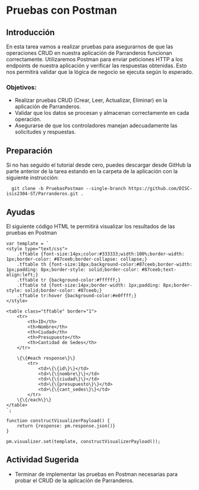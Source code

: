 # Pruebas con Postman

## Introducción
En esta tarea vamos a realizar pruebas para asegurarnos de que las operaciones CRUD en nuestra aplicación de Parranderos funcionan correctamente. Utilizaremos Postman para enviar peticiones HTTP a los endpoints de nuestra aplicación y verificar las respuestas obtenidas. Esto nos permitirá validar que la lógica de negocio se ejecuta según lo esperado.

### Objetivos:
- Realizar pruebas CRUD (Crear, Leer, Actualizar, Eliminar) en la aplicación de Parranderos.
- Validar que los datos se procesan y almacenan correctamente en cada operación.
- Asegurarse de que los controladores manejan adecuadamente las solicitudes y respuestas.

## Preparación

Si no has seguido el tutorial desde cero, puedes descargar desde GitHub la parte anterior de la tarea estando en la carpeta de la aplicación con la siguiente instrucción:

```
  git clone -b PruebasPostman --single-branch https://github.com/DISC-isis2304-ST/Parranderos.git .
```
## Ayudas

El siguiente código HTML te permitirá visualizar los resultados de las pruebas en Postman

```
var template = `
<style type="text/css">
    .tftable {font-size:14px;color:#333333;width:100%;border-width: 1px;border-color: #87ceeb;border-collapse: collapse;}
    .tftable th {font-size:18px;background-color:#87ceeb;border-width: 1px;padding: 8px;border-style: solid;border-color: #87ceeb;text-align:left;}
    .tftable tr {background-color:#ffffff;}
    .tftable td {font-size:14px;border-width: 1px;padding: 8px;border-style: solid;border-color: #87ceeb;}
    .tftable tr:hover {background-color:#e0ffff;}
</style>
 
<table class="tftable" border="1">
    <tr>
        <th>ID</th>
        <th>Nombre</th>
        <th>Ciudad</th>
        <th>Presupuesto</th>
        <th>Cantidad de Sedes</th>
    </tr>
    
    \{\{#each response\}\}
        <tr>
            <td>\{\{id\}\}</td>
            <td>\{\{nombre\}\}</td>
            <td>\{\{ciudad\}\}</td>
            <td>\{\{presupuesto\}\}</td>
            <td>\{\{cant_sedes\}\}</td>
        </tr>
    \{\{/each\}\}
</table>
`;
 
function constructVisualizerPayload() {
    return {response: pm.response.json()}
}
 
pm.visualizer.set(template, constructVisualizerPayload());
```

## Actividad Sugerida

- Terminar de implementar las pruebas en Postman necesarias para probar el CRUD de la aplicación de Parranderos.
